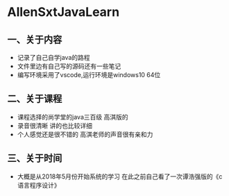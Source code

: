 # AllenSxtJavaLearn
## 一、关于内容  
* 记录了自己自学java的路程  
* 文件里边有自己写的源码还有一些笔记  
* 编写环境采用了vscode,运行环境是windows10 64位

## 二、关于课程  
* 课程选择的尚学堂的java三百级 高淇版的  
* 录音很清晰 讲的也比较详细  
* 个人感觉还是很不错的 高淇老师的声音很有亲和力
## 三、关于时间
* 大概是从2018年5月份开始系统的学习 在此之前自己看了一次谭浩强版的《c语言程序设计》
